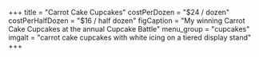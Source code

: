 +++
title = "Carrot Cake Cupcakes"
costPerDozen = "$24 / dozen"
costPerHalfDozen = "$16 / half dozen"
figCaption = "My winning Carrot Cake Cupcakes at the annual Cupcake Battle"
menu_group = "cupcakes"
imgalt = "carrot cake cupcakes with white icing on a tiered display stand"
+++
